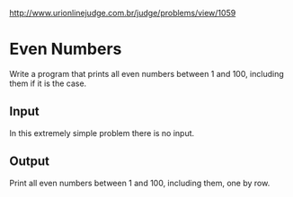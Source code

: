 http://www.urionlinejudge.com.br/judge/problems/view/1059

# Even Numbers

Write a program that prints all even numbers between 1 and 100, including them
if it is the case.

## Input

In this extremely simple problem there is no input.

## Output

Print all even numbers between 1 and 100, including them,
one by row.
